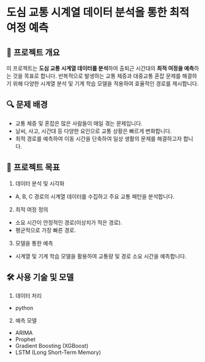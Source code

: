 # 도심 교통 시계열 데이터 분석을 통한 최적 여정 예측
## 📌 프로젝트 개요
이 프로젝트는 **도심 교통 시계열 데이터를 분석**하여 출퇴근 시간대의 **최적 여정을 예측**하는 것을 목표로 합니다. 
반복적으로 발생하는 교통 체증과 대중교통 혼잡 문제를 해결하기 위해 다양한 시계열 분석 및 기계 학습 모델을 적용하여 효율적인 경로를 제시합니다.

## 🔍 문제 배경
- 교통 체증 및 혼잡은 많은 사람들이 매일 겪는 문제입니다.
- 날씨, 사고, 시간대 등 다양한 요인으로 교통 상황은 빠르게 변화합니다.
- 최적 경로를 예측하여 이동 시간을 단축하여 일상 생활의 문제를 해결하고자 합니다.

## 🚀 프로젝트 목표
1. 데이터 분석 및 시각화
- A, B, C 경로의 시계열 데이터를 수집하고 주요 교통 패턴을 분석합니다.
2. 최적 여정 정의
- 소요 시간이 안정적인 경로(이상치가 적은 경로).
- 평균적으로 가장 빠른 경로.
3. 모델을 통한 예측
- 시계열 및 기계 학습 모델을 활용하여 교통량 및 경로 소요 시간을 예측합니다.

## 🛠️ 사용 기술 및 모델
1. 데이터 처리
- python
2. 예측 모델
- ARIMA
- Prophet
- Gradient Boosting (XGBoost)
- LSTM (Long Short-Term Memory)
